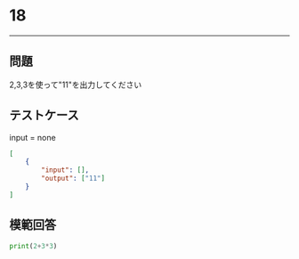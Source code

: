 # 18

---
## 問題

2,3,3を使って"11"を出力してください
## テストケース
input = none
```json
[
	{
		"input": [],
		"output": ["11"]
  	}
]
```

## 模範回答
```python
print(2+3*3)
```